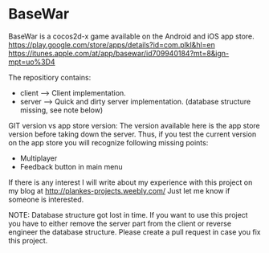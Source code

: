 BaseWar
=======

BaseWar is a cocos2d-x game available on the Android and iOS app store.
https://play.google.com/store/apps/details?id=com.plkl&hl=en
https://itunes.apple.com/at/app/basewar/id709940184?mt=8&ign-mpt=uo%3D4


The repositiory contains:
* client --> Client implementation.
* server --> Quick and dirty server implementation. (database structure missing, see note below)


GIT version vs app store version:
The version available here is the app store version before taking down the server.
Thus, if you test the current version on the app store you will recognize following missing points:
- Multiplayer
- Feedback button in main menu


If there is any interest I will write about my experience with this project on my blog at http://plankes-projects.weebly.com/
Just let me know if someone is interested.


NOTE:
Database structure got lost in time. If you want to use this project you have to either remove the server part from the client or reverse engineer the database structure. Please create a pull request in case you fix this project.
